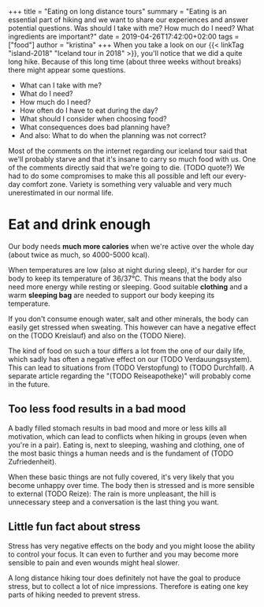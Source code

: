 +++
title = "Eating on long distance tours"
summary = "Eating is an essential part of hiking and we want to share our experiences and answer potential questions. Was should I take with me? How much do I need? What ingredients are important?"
date = 2019-04-26T17:42:00+02:00
tags = ["food"]
author = "kristina"
+++
When you take a look on our {{< linkTag "island-2018" "Iceland tour in 2018" >}}, you'll notice that we did a quite long hike.
Because of this long time (about three weeks without breaks) there might appear some questions.

* What can I take with me?
* What do I need?
* How much do I need?
* How often do I have to eat during the day?
* What should I consider when choosing food?
* What consequences does bad planning have?
* And also: What to do when the planning was not correct?

Most of the comments on the internet regarding our iceland tour said that we'll probably starve and that it's insane to carry so much food with us.
One of the comments directly said that we're going to die. (TODO quote?)
We had to do some compromises to make this all possible and left our every-day comfort zone.
Variety is something very valuable and very much unerestimated in our normal life.

# Eat and drink enough
Our body needs **much more calories** when we're active over the whole day (about twice as much, so 4000-5000 kcal).

When temperatures are low (also at night during sleep), it's harder for our body to keep its temperature of 36/37°C.
This means that the body also need more energy while resting or sleeping.
Good suitable **clothing** and a warm **sleeping bag** are needed to support our body keeping its temperature.

If you don't consume enough water, salt and other minerals, the body can easily get stressed when sweating.
This however can have a negative effect on the (TODO Kreislauf) and also on the (TODO Niere).

The kind of food on such a tour differs a lot from the one of our daily life, which sadly has often a negative effect on our (TODO Verdauungssystem).
This can lead to situations from (TODO Verstopfung) to (TODO Durchfall).
A separate article regarding the "(TODO Reiseapotheke)" will probably come in the future.

## Too less food results in a bad mood
A badly filled stomach results in bad mood and more or less kills all motivation, which can lead to conflicts when hiking in groups (even when you're in a pair).
Eating is, next to sleeping, washing and clothing, one of the most basic things a human needs and is the fundament of (TODO Zufriedenheit).

When these basic things are not fully covered, it's very likely that you become unhappy over time.
The body then is stressed and is more sensible to external (TODO Reize):
The rain is more unpleasant, the hill is unnecessary steep and a conversation is the last thing you want.

## Little fun fact about stress
Stress has very negative effects on the body and you might loose the ability to control your focus.
It can even to further and you may become more sensible to pain and even wounds might heal slower.

A long distance hiking tour does definitely not have the goal to produce stress, but to collect a lot of nice impressions.
Therefore is eating one key parts of hiking needed to prevent stress.
